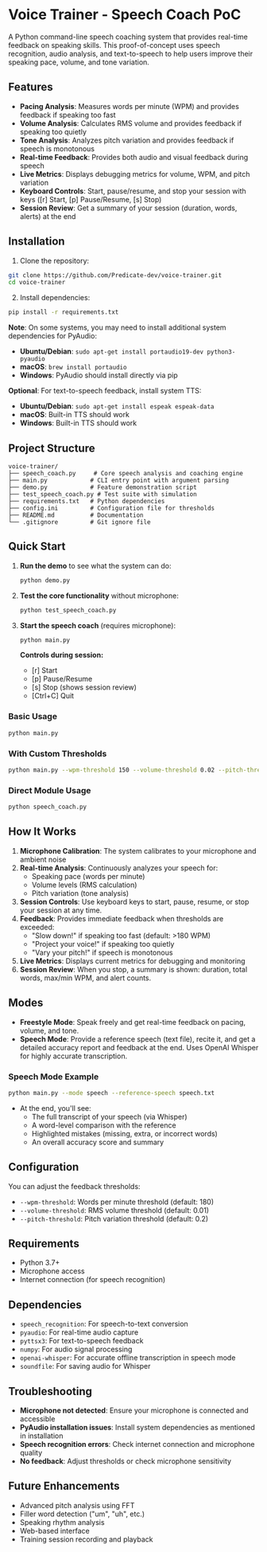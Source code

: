 # Voice Trainer - Speech Coach PoC

A Python command-line speech coaching system that provides real-time feedback on speaking skills. This proof-of-concept uses speech recognition, audio analysis, and text-to-speech to help users improve their speaking pace, volume, and tone variation.

## Features

- **Pacing Analysis**: Measures words per minute (WPM) and provides feedback if speaking too fast
- **Volume Analysis**: Calculates RMS volume and provides feedback if speaking too quietly
- **Tone Analysis**: Analyzes pitch variation and provides feedback if speech is monotonous
- **Real-time Feedback**: Provides both audio and visual feedback during speech
- **Live Metrics**: Displays debugging metrics for volume, WPM, and pitch variation
- **Keyboard Controls**: Start, pause/resume, and stop your session with keys ([r] Start, [p] Pause/Resume, [s] Stop)
- **Session Review**: Get a summary of your session (duration, words, alerts) at the end

## Installation

1. Clone the repository:
```bash
git clone https://github.com/Predicate-dev/voice-trainer.git
cd voice-trainer
```

2. Install dependencies:
```bash
pip install -r requirements.txt
```

**Note**: On some systems, you may need to install additional system dependencies for PyAudio:
- **Ubuntu/Debian**: `sudo apt-get install portaudio19-dev python3-pyaudio`
- **macOS**: `brew install portaudio`
- **Windows**: PyAudio should install directly via pip

**Optional**: For text-to-speech feedback, install system TTS:
- **Ubuntu/Debian**: `sudo apt-get install espeak espeak-data`
- **macOS**: Built-in TTS should work
- **Windows**: Built-in TTS should work

## Project Structure

```
voice-trainer/
├── speech_coach.py     # Core speech analysis and coaching engine
├── main.py            # CLI entry point with argument parsing
├── demo.py            # Feature demonstration script
├── test_speech_coach.py # Test suite with simulation
├── requirements.txt   # Python dependencies
├── config.ini         # Configuration file for thresholds
├── README.md          # Documentation
└── .gitignore         # Git ignore file
```

## Quick Start

1. **Run the demo** to see what the system can do:
   ```bash
   python demo.py
   ```

2. **Test the core functionality** without microphone:
   ```bash
   python test_speech_coach.py
   ```

3. **Start the speech coach** (requires microphone):
   ```bash
   python main.py
   ```
   
   **Controls during session:**
   - [r] Start
   - [p] Pause/Resume
   - [s] Stop (shows session review)
   - [Ctrl+C] Quit

### Basic Usage
```bash
python main.py
```

### With Custom Thresholds
```bash
python main.py --wpm-threshold 150 --volume-threshold 0.02 --pitch-threshold 0.3
```

### Direct Module Usage
```bash
python speech_coach.py
```

## How It Works

1. **Microphone Calibration**: The system calibrates to your microphone and ambient noise
2. **Real-time Analysis**: Continuously analyzes your speech for:
   - Speaking pace (words per minute)
   - Volume levels (RMS calculation)
   - Pitch variation (tone analysis)
3. **Session Controls**: Use keyboard keys to start, pause, resume, or stop your session at any time.
4. **Feedback**: Provides immediate feedback when thresholds are exceeded:
   - "Slow down!" if speaking too fast (default: >180 WPM)
   - "Project your voice!" if speaking too quietly
   - "Vary your pitch!" if speech is monotonous
5. **Live Metrics**: Displays current metrics for debugging and monitoring
6. **Session Review**: When you stop, a summary is shown: duration, total words, max/min WPM, and alert counts.

## Modes

- **Freestyle Mode**: Speak freely and get real-time feedback on pacing, volume, and tone.
- **Speech Mode**: Provide a reference speech (text file), recite it, and get a detailed accuracy report and feedback at the end. Uses OpenAI Whisper for highly accurate transcription.

### Speech Mode Example
```bash
python main.py --mode speech --reference-speech speech.txt
```
- At the end, you'll see:
  - The full transcript of your speech (via Whisper)
  - A word-level comparison with the reference
  - Highlighted mistakes (missing, extra, or incorrect words)
  - An overall accuracy score and summary

## Configuration

You can adjust the feedback thresholds:

- `--wpm-threshold`: Words per minute threshold (default: 180)
- `--volume-threshold`: RMS volume threshold (default: 0.01)
- `--pitch-threshold`: Pitch variation threshold (default: 0.2)

## Requirements

- Python 3.7+
- Microphone access
- Internet connection (for speech recognition)

## Dependencies

- `speech_recognition`: For speech-to-text conversion
- `pyaudio`: For real-time audio capture
- `pyttsx3`: For text-to-speech feedback
- `numpy`: For audio signal processing
- `openai-whisper`: For accurate offline transcription in speech mode
- `soundfile`: For saving audio for Whisper

## Troubleshooting

- **Microphone not detected**: Ensure your microphone is connected and accessible
- **PyAudio installation issues**: Install system dependencies as mentioned in installation
- **Speech recognition errors**: Check internet connection and microphone quality
- **No feedback**: Adjust thresholds or check microphone sensitivity

## Future Enhancements

- Advanced pitch analysis using FFT
- Filler word detection ("um", "uh", etc.)
- Speaking rhythm analysis
- Web-based interface
- Training session recording and playback
